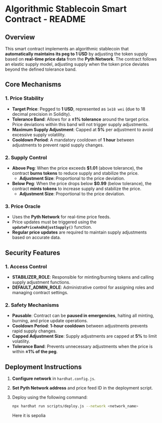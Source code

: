 # **Algorithmic Stablecoin Smart Contract - README**

## **Overview**

This smart contract implements an algorithmic stablecoin that **automatically maintains its peg to 1 USD** by adjusting the token supply based on **real-time price data** from the **Pyth Network**. The contract follows an elastic supply model, adjusting supply when the token price deviates beyond the defined tolerance band.

## **Core Mechanisms**

### **1. Price Stability**

- **Target Price**: Pegged to **1 USD**, represented as `1e18 wei` (due to 18 decimal precision in Solidity).
- **Tolerance Band**: Allows for a **±1% tolerance** around the target price. Price deviations within this band will not trigger supply adjustments.
- **Maximum Supply Adjustment**: Capped at **5%** per adjustment to avoid excessive supply volatility.
- **Cooldown Period**: A mandatory cooldown of **1 hour** between adjustments to prevent rapid supply changes.

### **2. Supply Control**

- **Above Peg**: When the price exceeds **$1.01** (above tolerance), the contract **burns tokens** to reduce supply and stabilize the price.
  - **Adjustment Size**: Proportional to the price deviation.
- **Below Peg**: When the price drops below **$0.99** (below tolerance), the contract **mints tokens** to increase supply and stabilize the price.
  - **Adjustment Size**: Proportional to the price deviation.

### **3. Price Oracle**

- Uses the **Pyth Network** for real-time price feeds.
- Price updates must be triggered using the **`updatePriceAndAdjustSupply()`** function.
- **Regular price updates** are required to maintain supply adjustments based on accurate data.

## **Security Features**

### **1. Access Control**

- **STABILIZER_ROLE**: Responsible for minting/burning tokens and calling supply adjustment functions.
- **DEFAULT_ADMIN_ROLE**: Administrative control for assigning roles and managing contract settings.

### **2. Safety Mechanisms**

- **Pausable**: Contract can be **paused in emergencies**, halting all minting, burning, and price update operations.
- **Cooldown Period**: **1-hour cooldown** between adjustments prevents rapid supply changes.
- **Capped Adjustment Size**: Supply adjustments are capped at **5%** to limit volatility.
- **Tolerance Band**: Prevents unnecessary adjustments when the price is within **±1% of the peg**.

## **Deployment Instructions**

1. **Configure network** in `hardhat.config.js`.
2. **Set Pyth Network address** and price feed ID in the deployment script.
3. Deploy using the following command:

   ```bash
   npx hardhat run scripts/deploy.js --network <network_name>
   ```

   Here it is sepolia
